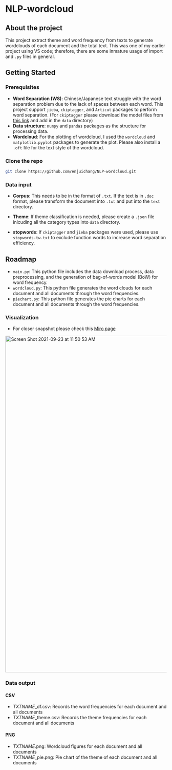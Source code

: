 # NLP-wordcloud

## About the project
This project extract theme and word frequency from texts to generate wordclouds of each document and the total text. This was one of my earlier project using VS code; therefore, there are some inmature usage of import and `.py` files in general.


## Getting Started
### Prerequisites
- **Word Separation (WS)**: Chinese/Japanese text struggle with the word separation problem due to the lack of spaces between each word. This project support `jieba`, `ckiptagger`, and `Articut` packages to perform word separation. (For `ckiptagger` please download the model files from [this link](https://github.com/ckiplab/ckiptagger) and add in the `data` directory)
- **Data structure**: `numpy` and `pandas` packages as the structure for processing data.
- **Wordcloud**: For the plotting of wordcloud, I used the `wordcloud` and `matplotlib.pyplot` packages to generate the plot. Please also install a `.oft` file for the text style of the wordcloud.


### Clone the repo
```sh
git clone https://github.com/enjuichang/NLP-wordcloud.git
```

### Data input

- **Corpus**: This needs to be in the format of `.txt`. If the text is in `.doc` format, please transform the document into `.txt` and put into the `text` directory.

- **Theme**: If theme classification is needed, please create a `.json` file inlcuding all the category types into `data` directory.

- **stopwords**: If `ckiptagger` and `jieba` packages were used, please use `stopwords-tw.txt` to exclude function words to increase word separation efficiency.

## Roadmap
- `main.py`: This python file includes the data download process, data preprocessing, and the generation of bag-of-words model (BoW) for word frequency. 
- `wordcloud.py`: This python file generates the word clouds for each document and all documents through the word frequencies.
- `piechart.py`: This python file generates the pie charts for each document and all documents through the word frequencies.

### Visualization
- For closer snapshot please check this [Miro page](https://miro.com/app/board/o9J_lvU9AyY=/)
<img width="1049" alt="Screen Shot 2021-09-23 at 11 50 53 AM" src="https://user-images.githubusercontent.com/55577469/134494903-8caa8d7f-b749-4b9d-8496-6045fe75d8a7.png">

### Data output
#### CSV
- *TXTNAME*_df.csv: Records the word frequencies for each document and all documents
- *TXTNAME*_theme.csv: Records the theme frequencies for each document and all documents
#### PNG
- *TXTNAME*.png: Wordcloud figures for each document and all documents
- *TXTNAME*_pie.png: Pie chart of the theme of each document and all documents
 
